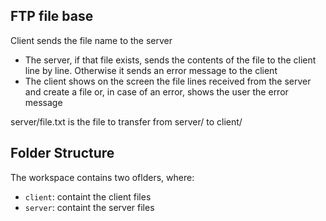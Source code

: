 ## FTP file base

Client sends the file name to the server
- The server, if that file exists, sends the contents of the file to the client line by line. Otherwise it sends an error message to the client
- The client shows on the screen the file lines received from the server and create a file or, in case of an error, shows the user the error message

server/file.txt is the file to transfer from server/ to client/

## Folder Structure

The workspace contains two oflders, where:

- `client`: containt the client files
- `server`: containt the server files

